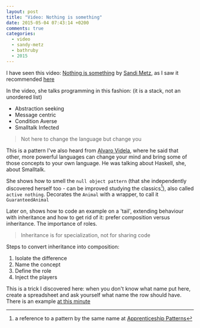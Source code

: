 ```yaml
---
layout: post
title: "Video: Nothing is something"
date: 2015-05-04 07:43:14 +0200
comments: true
categories: 
  - video
  - sandy-metz
  - bathruby
  - 2015
---
```


I have seen this video: [Nothing is something](https://www.youtube.com/watch?feature=player_detailpage&v=9lv2lBq6x4A) by [Sandi Metz](https://twitter.com/sandimetz), as I saw it recommended [here](http://garajeando.blogspot.com.es/2015/04/interesting-talk-nothing-is-something.html)

In the video, she talks programming in this fashion: (it is a stack, not an unordered list)

  * Abstraction seeking
  * Message centric
  * Condition Averse
  * Smalltalk Infected

> Not here to change the language but change you

This is a pattern I've also heard from [Alvaro Videla](https://twitter.com/@old_sound), where he said that other, more powerful languages can change your mind and bring some of those concepts to your own language. He was talking about Haskell, she, about Smalltalk.

She shows how to smell the ``null object pattern`` (that she independently discovered herself too - can be improved studying the classics[^1]), also called ``active nothing``. Decorates the ``Animal`` with a wrapper, to call it ``GuaranteedAnimal``

Later on, shows how to code an example on a 'tail', extending behaviour with inheritance and how to get rid of it: prefer composition versus inheritance. The importance of roles.

> Inheritance is for specialization, not for sharing code

Steps to convert inheritance into composition:

  1. Isolate the difference
  1. Name the concept
  1. Define the role
  1. Inject the players

This is a trick I discovered here: when you don't know what name put here, create a spreadsheet and ask yourself what name the row should have. There is an example [at this minute](https://www.youtube.com/watch?feature=player_detailpage&v=9lv2lBq6x4A#t=1959)

[^1]: a reference to a pattern by the same name at [Apprenticeship Patterns](http://www.amazon.com/Apprenticeship-Patterns-Guidance-Aspiring-Craftsman/dp/0596518382)
